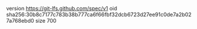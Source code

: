version https://git-lfs.github.com/spec/v1
oid sha256:30b8c7177c783b38b777ca6f66fbf32dcb6723d27ee91c0de7a2b027a768ebd0
size 700

